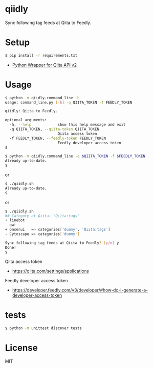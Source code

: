 qiidly
==================================================

Sync following tag feeds at Qiita to Feedly.


Setup
==================================================

```bash
$ pip install -r requirements.txt
```

- [Python Wrapper for Qiita API v2](https://github.com/petitviolet/qiita_py)


Usage
==================================================

```bash
$ python -m qiidly.command_line -h
usage: command_line.py [-h] -q QIITA_TOKEN -f FEEDLY_TOKEN

qiidly: Qiita to Feedly.

optional arguments:
  -h, --help            show this help message and exit
  -q QIITA_TOKEN, --qiita-token QIITA_TOKEN
                        Qiita access token
  -f FEEDLY_TOKEN, --feedly-token FEEDLY_TOKEN
                        Feedly developer access token
$
```

```bash
$ python -m qiidly.command_line -q $QIITA_TOKEN -f $FEEDLY_TOKEN
Already up-to-date.
$
```

or

```bash
$ ./qiidly.sh
Already up-to-date.
$
```

or

```bash
$ ./qiidly.sh
## Category at Qiita: 'Qiita:tags'
+ linebot
- gwt
+ onsenui	=> categories['dummy', 'Qiita:tags']
- Cytoscape	=> categories['dummy']

Sync following tag feeds at Qiita to Feedly? [y/n] y
Done!
$
```

Qiita access token
- https://qiita.com/settings/applications

Feedly developer access token
- https://developer.feedly.com/v3/developer/#how-do-i-generate-a-developer-access-token


tests
==================================================

```bash
$ python -m unittest discover tests
```


License
==================================================
MIT
